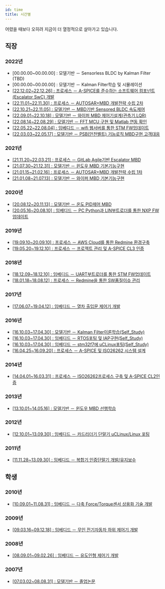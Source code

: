 ```yaml
---
id: time
title: 시간별
---
```


어렸을 때보다 오히려 지금이 더 열정적으로 살아가고 있습니다.

## 직장
### 2022년
* [00.00.00~00.00.00] : 모델기반 － Sensorless BLDC by Kalman Filter (TBD)
* [00.00.00~00.00.00] : 모델기반 － Kalman Filter학습 및 시뮬레이션
* [[22.12.02~22.12.26] : 프로세스 － A-SPICE를 준수하는 소프트웨어 컴포넌트(Escalator SwC) 개발](/docs/mycareer/contents/myprocess#mymbd-esc-swc-by-aspice)
* [[22.11.01~22.11.30] : 프로세스 － AUTOSAR+MBD 개발전략 수립 2차](/docs/mycareer/contents/myprocess#myprocess-mbdautosar-strategy2)
* [[22.10.21~22.11.05] : 모델기반 － MBD기반 Sensored BLDC 속도제어](/docs/mycareer/contents/mymbd#mymbd-bldc-sensered)
* [[22.09.01~22.10.18] : 모델기반 － 와이퍼 MBD 제어기설계(관측기,LQR)](/docs/mycareer/contents/mymbd#mymbd-wiper-lqr)
* [[22.08.14~22.08.29] : 모델기반 － FFT MCU 구현 및 Matlab 연동 확인](/docs/mycareer/contents/mymbd#mymbd-wiper-fft)
* [[22.05.22~22.08.04] : 임베디드 － wifi 웹서버를 통한 STM FW업데이트](/docs/mycareer/contents/myembedded#myembedded-bootloader-fota)
* [[22.03.03~22.05.17] : 모델기반 － PSB(안전벨트) 기능로직 MBD구현 고객대응](/docs/mycareer/contents/mymbd#mymbd-customer-psb)
### 2021년
* [[21.11.20~22.03.21] : 프로세스 － GitLab Agile기반 Escalator MBD](/docs/mycareer/contents/myprocess#myprocess-mbdagile-escalator)
* [[21.07.30~21.12.31] : 모델기반 － 윈도우 MBD 기본기능구현](/docs/mycareer/contents/mymbd#mymbd-window-func)
* [[21.01.15~21.02.16] : 프로세스 － AUTOSAR+MBD 개발전략 수립 1차](/docs/mycareer/contents/myprocess#myprocess-mbdautosar-strategy1)
* [[21.01.08~21.07.13] : 모델기반 － 와이퍼 MBD 기본기능구현](/docs/mycareer/contents/mymbd#mymbd-wiper-func)
### 2020년
* [[20.08.12~20.11.13] : 모델기반 － 온도 PID제어 MBD](/docs/mycareer/contents/myprocess#mymbd-start-temp-pid)
* [[20.05.16~20.08.10] : 임베디드 － PC Python과 LIN부트로더를 통한 NXP FW업데이트](/docs/mycareer/contents/myembedded#myembedded-bootloader-nxp-iap)
### 2019년
* [[19.09.10~20.09.10] : 프로세스 － AWS Cloud를 통한 Redmine 환경구축](/docs/mycareer/contents/myprocess#myprocess-management-aws-redmine)
* [[19.05.20~19.12.10] : 프로세스 － 프로젝트 관리 및 A-SPICE CL3 인증](/docs/mycareer/contents/myprocess#myprocess-std-cl3)
### 2018년
* [[18.12.09~18.12.10] : 임베디드 － UART부트로더를 통한 STM FW업데이트](/docs/mycareer/contents/myembedded#myembedded-bootloader-stm-iap)
* [[18.01.18~18.08.12] : 프로세스 － Redmine을 통한 SW품질이슈 관리](/docs/mycareer/contents/myprocess#myprocess-management-redmine)
### 2017년
* [[17.06.07~19.04.12] : 임베디드 － 열차 출입문 제어기 개발](/docs/mycareer/contents/myembedded#myembedded-controller-train)
### 2016년
* [[16.10.03~17.04.30] : 모델기반 － Kalman Filter이론학습(Self_Study)](/docs/mycareer/contents/mymbd#mymbd-bldc-kalman-basic-study)
* [[16.10.03~17.04.30] : 임베디드 － RTOS포팅 및 IAP구현(Self_Study)](/docs/mycareer/contents/myembedded#myembedded-bootloader-iap)
* [[16.10.03~17.04.30] : 임베디드 － stm32f7에 uCLinux포팅(Self_Study)](/docs/mycareer/contents/myembedded#myembedded-linux-stm32f7)
* [[16.04.25~16.09.20] : 프로세스 － A-SPICE 및 ISO26262 시스템 설계](/docs/mycareer/contents/myprocess#myprocess-std-sys-design)
### 2014년
* [[14.04.01~16.03.31] : 프로세스 － ISO26262프로세스 구축 및 A-SPICE CL2인증](/docs/mycareer/contents/myprocess#myprocess-std-cl2)
### 2013년
* [[13.10.01~14.05.16] : 모델기반 － 윈도우 MBD 선행학습](/docs/mycareer/contents/mymbd#mymbd-window-basic)
### 2012년
* [[12.10.01~13.09.30] : 임베디드 － 카드리더기 단말기 uCLinux/Linux 포팅](/docs/mycareer/contents/myembedded#myembedded-linux-porting)
### 2011년
* [[11.11.28~13.09.30] : 임베디드 － 복합기 인증단말기 개발/유지보수](/docs/mycareer/contents/myembedded#myembedded-linux-maintenance)

## 학생
### 2010년
* [[10.09.01~11.08.31] : 임베디드 － 다축 Force/Torque센서 상용화 기술 개발](/docs/mycareer/contents/myembedded#myembedded-sensor-ft)
### 2009년
* [[09.03.16~09.12.18] : 임베디드 － 무인 전기자동차 하위 제어기 개발](/docs/mycareer/contents/myembedded#myembedded-controller-kist)
### 2008년
* [[08.09.01~09.02.26] : 임베디드 － 유도인형 제어기 개발](/docs/mycareer/contents/myembedded#myembedded-controller-judo)
### 2007년
* [[07.03.02~08.08.31] : 모델기반 － 졸업논문](/docs/mycareer/contents/mymbd#mymbd-start-graduation)
